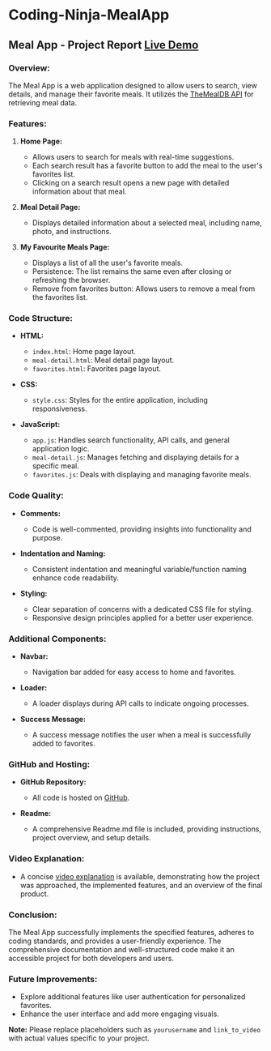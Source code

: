 # Coding-Ninja-MealApp

## Meal App - Project Report [Live Demo](https://zippy-biscuit-6f7cd5.netlify.app/)

### Overview:

The Meal App is a web application designed to allow users to search, view details, and manage their favorite meals. It utilizes the [TheMealDB API](https://www.themealdb.com/api.php) for retrieving meal data.

### Features:

1. **Home Page:**
   - Allows users to search for meals with real-time suggestions.
   - Each search result has a favorite button to add the meal to the user's favorites list.
   - Clicking on a search result opens a new page with detailed information about that meal.

2. **Meal Detail Page:**
   - Displays detailed information about a selected meal, including name, photo, and instructions.

3. **My Favourite Meals Page:**
   - Displays a list of all the user's favorite meals.
   - Persistence: The list remains the same even after closing or refreshing the browser.
   - Remove from favorites button: Allows users to remove a meal from the favorites list.

### Code Structure:

- **HTML:**
  - `index.html`: Home page layout.
  - `meal-detail.html`: Meal detail page layout.
  - `favorites.html`: Favorites page layout.

- **CSS:**
  - `style.css`: Styles for the entire application, including responsiveness.

- **JavaScript:**
  - `app.js`: Handles search functionality, API calls, and general application logic.
  - `meal-detail.js`: Manages fetching and displaying details for a specific meal.
  - `favorites.js`: Deals with displaying and managing favorite meals.

### Code Quality:

- **Comments:**
  - Code is well-commented, providing insights into functionality and purpose.

- **Indentation and Naming:**
  - Consistent indentation and meaningful variable/function naming enhance code readability.

- **Styling:**
  - Clear separation of concerns with a dedicated CSS file for styling.
  - Responsive design principles applied for a better user experience.

### Additional Components:

- **Navbar:**
  - Navigation bar added for easy access to home and favorites.

- **Loader:**
  - A loader displays during API calls to indicate ongoing processes.

- **Success Message:**
  - A success message notifies the user when a meal is successfully added to favorites.

### GitHub and Hosting:

- **GitHub Repository:**
  - All code is hosted on [GitHub](https://github.com/Rehan018/Coding-Ninja-MealApp.git).
  
- **Readme:**
  - A comprehensive Readme.md file is included, providing instructions, project overview, and setup details.

### Video Explanation:

- A concise [video explanation](link_to_video) is available, demonstrating how the project was approached, the implemented features, and an overview of the final product.

### Conclusion:

The Meal App successfully implements the specified features, adheres to coding standards, and provides a user-friendly experience. The comprehensive documentation and well-structured code make it an accessible project for both developers and users.

### Future Improvements:

- Explore additional features like user authentication for personalized favorites.
- Enhance the user interface and add more engaging visuals.

**Note:** Please replace placeholders such as `yourusername` and `link_to_video` with actual values specific to your project.
